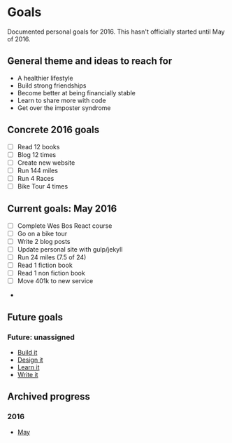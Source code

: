 # Goals
Documented personal goals for 2016. This hasn't officially started until May of 2016.

## General theme and ideas to reach for
* A healthier lifestyle
* Build strong friendships
* Become better at being financially stable
* Learn to share more with code
* Get over the imposter syndrome

## Concrete 2016 goals
* [ ] Read 12 books
* [ ] Blog 12 times
* [ ] Create new website
* [ ] Run 144 miles
* [ ] Run 4 Races
* [ ] Bike Tour 4 times

## Current goals: May 2016
* [ ] Complete Wes Bos React course
* [ ] Go on a bike tour
* [ ] Write 2 blog posts
* [ ] Update personal site with gulp/jekyll
* [ ] Run 24 miles (7.5 of 24)
* [ ] Read 1 fiction book
* [ ] Read 1 non fiction book
* [ ] Move 401k to new service
*
## Future goals

### Future: unassigned

* [Build it](future/build-it.md)
* [Design it](future/design-it.md)
* [Learn it](future/learn-it.md)
* [Write it](future/write-it.md)

## Archived progress

### 2016

* [May](archive/2016/may.md)
